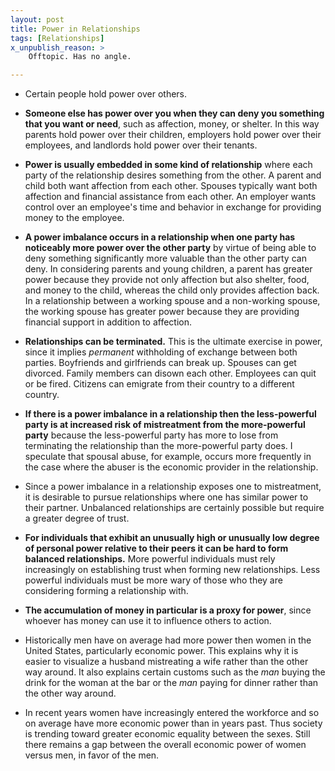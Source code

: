 ```yaml
---
layout: post
title: Power in Relationships
tags: [Relationships]
x_unpublish_reason: >
    Offtopic. Has no angle.

---
```


* Certain people hold power over others.

* **Someone else has power over you when they can deny you something that you want or need**, such as affection, money, or shelter. In this way parents hold power over their children, employers hold power over their employees, and landlords hold power over their tenants.

* **Power is usually embedded in some kind of relationship** where each party of the relationship desires something from the other. A parent and child both want affection from each other. Spouses typically want both affection and financial assistance from each other. An employer wants control over an employee's time and behavior in exchange for providing money to the employee.

* **A power imbalance occurs in a relationship when one party has noticeably more power over the other party** by virtue of being able to deny something significantly more valuable than the other party can deny. In considering parents and young children, a parent has greater power because they provide not only affection but also shelter, food, and money to the child, whereas the child only provides affection back. In a relationship between a working spouse and a non-working spouse, the working spouse has greater power because they are providing financial support in addition to affection.

* **Relationships can be terminated.** This is the ultimate exercise in power, since it implies *permanent* withholding of exchange between both parties. Boyfriends and girlfriends can break up. Spouses can get divorced. Family members can disown each other. Employees can quit or be fired. Citizens can emigrate from their country to a different country.

* **If there is a power imbalance in a relationship then the less-powerful party is at increased risk of mistreatment from the more-powerful party** because the less-powerful party has more to lose from terminating the relationship than the more-powerful party does. I speculate that spousal abuse, for example, occurs more frequently in the case where the abuser is the economic provider in the relationship.

* Since a power imbalance in a relationship exposes one to mistreatment, it is desirable to pursue relationships where one has similar power to their partner. Unbalanced relationships are certainly possible but require a greater degree of trust.

* **For individuals that exhibit an unusually high or unusually low degree of personal power relative to their peers it can be hard to form balanced relationships.** More powerful individuals must rely increasingly on establishing trust when forming new relationships. Less powerful individuals must be more wary of those who they are considering forming a relationship with.

* **The accumulation of money in particular is a proxy for power**, since whoever has money can use it to influence others to action.

* Historically men have on average had more power then women in the United States, particularly economic power. This explains why it is easier to visualize a husband mistreating a wife rather than the other way around. It also explains certain customs such as the *man* buying the drink for the woman at the bar or the *man* paying for dinner rather than the other way around.

* In recent years women have increasingly entered the workforce and so on average have more economic power than in years past. Thus society is trending toward greater economic equality between the sexes. Still there remains a gap between the overall economic power of women versus men, in favor of the men.

<!-- Many power inequalities exist along other dimensions as well, such as race, age, disability status, etc. -->